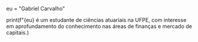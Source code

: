 eu = "Gabriel Carvalho"

print(f"{eu} é um estudante de ciências atuariais na UFPE, com interesse em aprofundamento do conhecimento nas áreas de finanças e mercado de capitais.)
